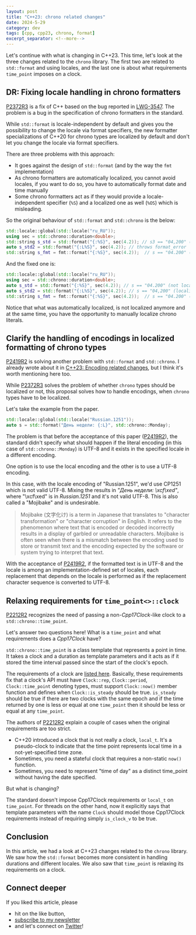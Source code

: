 ```yaml
---
layout: post
title: "C++23: chrono related changes"
date: 2024-5-29
category: dev
tags: [cpp, cpp23, chrono, format]
excerpt_separator: <!--more-->
---
```

Let's continue with what is changing in C++23. This time, let's look at the three changes related to the `chrono` library. The first two are related to `std::format` and using locales, and the last one is about what requirements `time_point` imposes on a clock.

## DR: Fixing locale handling in chrono formatters

[P2372R3](https://www.open-std.org/jtc1/sc22/wg21/docs/papers/2021/p2372r3.html) is a fix of C++ based on the bug reported in [LWG-3547](https://cplusplus.github.io/LWG/issue3547). The problem is a bug in the specification of chrono formatters in the standard.

While `std::format` is locale-independent by default and gives you the possibility to change the locale via format specifiers, the new formatter specializations of C++20 for chrono types are localized by default and don't let you change the locale via format specifiers.

There are three problems with this approach:
- It goes against the design of `std::format` (and by the way the `fmt` implementation)
- As chrono formatters are automatically localized, you cannot avoid locales, if you want to do so, you have to automatically format date and time manually
- Some chrono formatters act as if they would provide a locale-independent specifier (`%S`) and a localized one as well (`%OS`) which is misleading.

So the original behaviour of `std::format` and `std::chrono` is the below:

```cpp
std::locale::global(std::locale("ru_RU"));
using sec = std::chrono::duration<double>;
std::string s_std = std::format("{:%S}", sec(4.2)); // s3 == "04,200" (localized)
auto s_std2 = std::format("{:L%S}", sec(4.2)); // throws format_error
std::string s_fmt = fmt::format("{:%S}", sec(4.2));  // s == "04.200" (not localized)
```

And the fixed one is:

```cpp
std::locale::global(std::locale("ru_RU"));
using sec = std::chrono::duration<double>;
auto s_std = std::format("{:%S}", sec(4.2)); // s == "04.200" (not localized)
auto s_std2 = std::format("{:L%S}", sec(4.2)); // s == "04,200" (localized)
std::string s_fmt = fmt::format("{:%S}", sec(4.2));  // s == "04.200" (not localized)
```

Notice that what was automatically localized, is not localized anymore and at the same time, you have the opportunity to manually localize chrono literals.

## Clarify the handling of encodings in localized formatting of chrono types

[P2419R2](https://www.open-std.org/jtc1/sc22/wg21/docs/papers/2022/p2419r2.html) is solving another problem with `std::format` and `std::chrono`. I already wrote about it in [C++23: Encoding related changes](https://www.sandordargo.com/blog/2024/03/20/cpp23-encoding-related-changes), but I think it's worth mentioning here too.

While [P2372R3](https://www.open-std.org/jtc1/sc22/wg21/docs/papers/2021/p2372r3.html) solves the problem of whether `chrono` types should be localized or not, this proposal solves how to handle encodings, when `chrono` types have to be localized. 

Let's take the example from the paper.

```cpp
std::locale::global(std::locale("Russian.1251"));
auto s = std::format("День недели: {:L}", std::chrono::Monday);
```

The problem is that before the acceptance of this paper ([P2419R2](https://www.open-std.org/jtc1/sc22/wg21/docs/papers/2022/p2419r2.html)), the standard didn't specify what should happen if the literal encoding (in this case of `std::chrono::Monday`) is UTF-8 and it exists in the specified locale in a different encoding.

One option is to use the local encoding and the other is to use a UTF-8 encoding.

In this case, with the locale encoding of "Russian.1251", we'd use CP1251 which is not valid UTF-8. Mixing the results in *"День недели: \xcf\xed"*, where "\xcf\xed" is in *Russian.1251* and it's not valid UTF-8. This is also called a "Mojibake" and is undesirable.

> Mojibake (文字化け) is a term in Japanese that translates to "character transformation" or "character corruption" in English. It refers to the phenomenon where text that is encoded or decoded incorrectly results in a display of garbled or unreadable characters. Mojibake is often seen when there is a mismatch between the encoding used to store or transmit text and the encoding expected by the software or system trying to interpret that text. 

With the acceptance of [P2419R2](https://www.open-std.org/jtc1/sc22/wg21/docs/papers/2022/p2419r2.html), if the formatted text is in UTF-8 and the locale is among an implementation-defined set of locales, each replacement that depends on the locale is performed as if the replacement character sequence is converted to UTF-8.

## Relaxing requirements for `time_point<>::clock`

[P2212R2](https://www.open-std.org/jtc1/sc22/wg21/docs/papers/2020/p2212r2.html) recognizes the need of passing a non-*Cpp17Clock*-like clock to a `std::chrono::time_point`.

Let's answer two questions here! What is a `time_point` and what requirements does a *Cpp17Clock* have?

`std::chrono::time_point` is a class template that represents a point in time. It takes a clock and a duration as template parameters and it acts as if it stored the time interval passed since the start of the clock's epoch.

The requirements of a clock are [listed here](https://en.cppreference.com/w/cpp/named_req/Clock). Basically, these requirements fix that a clock's API must have `Clock::rep`, `Clock::period`, `Clock::time_point` denoting types, must support `Clock::now()` member function and defines when `Clock::is_steady` should be true. `is_steady` should be true if there are two clocks with the same epoch and if the time returned by one is less or equal at one `time_point` then it should be less or equal at any `time_point`.

The authors of [P2212R2](https://www.open-std.org/jtc1/sc22/wg21/docs/papers/2020/p2212r2.html) explain a couple of cases when the original requirements are too strict.

- C++20 introduced a clock that is not really a clock, `local_t`. It's a pseudo-clock to indicate that the time point represents local time in a not-yet-specified time zone.
- Sometimes, you need a stateful clock that requires a non-static `now()` function.
- Sometimes, you need to represent "time of day" as a distinct time_point without having the date specified.

But what is changing?

The standard doesn't impose Cpp17Clock requirements or `local_t` on `time_point`. For threads on the other hand, now it explicitly says that template parameters with the name `Clock` should model those Cpp17Clock requirements instead of requiring simply `is_clock_v` to be true.

## Conclusion

In this article, we had a look at C++23 changes related to the `chrono` library. We saw how the `std::format` becomes more consistent in handling durations and different locales. We also saw that `time_point` is relaxing its requirements on a clock.

## Connect deeper

If you liked this article, please 
- hit on the like button,  
- [subscribe to my newsletter](http://eepurl.com/gvcv1j) 
- and let's connect on [Twitter](https://twitter.com/SandorDargo)!
